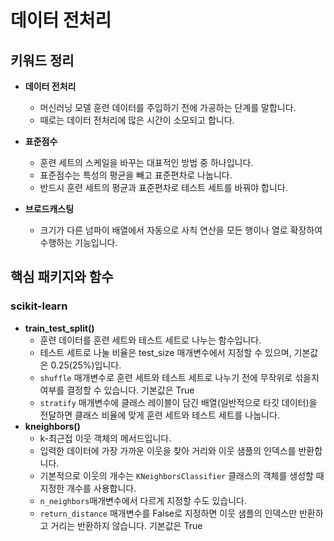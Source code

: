 # 데이터 전처리

## 키워드 정리

- **데이터 전처리**
  - 머신러닝 모델 훈련 데이터를 주입하기 전에 가공하는 단계를 말합니다.
  - 때로는 데이터 전처리에 많은 시간이 소모되고 합니다.
- **표준점수**

  - 훈련 세트의 스케일을 바꾸는 대표적인 방법 중 하나입니다.
  - 표준점수는 특성의 평균을 빼고 표준편차로 나눕니다.
  - 반드시 훈련 세트의 평균과 표준편차로 테스트 세트를 바꿔야 합니다.

- **브로드캐스팅**
  - 크기가 다른 넘파이 배열에서 자동으로 사칙 연산을 모든 행이나 열로 확장하여 수행하는 기능입니다.

## 핵심 패키지와 함수

### scikit-learn

- **train_test_split()**
  - 훈련 데이터를 훈련 세트와 테스트 세트로 나누는 함수입니다.
  - 테스트 세트로 나눌 비율은 test_size 매개변수에서 지정할 수 있으며, 기본값은 0.25(25%)입니다.
  - `shuffle` 매개변수로 훈련 세트와 테스트 세트로 나누기 전에 무작위로 섞을지 여부를 결정할 수 있습니다. 기본값은 True
  - `stratify` 매개변수에 클래스 레이블이 담긴 배열(일반적으로 타깃 데이터)을 전달하면 클래스 비율에 맞게 훈련 세트와 테스트 세트를 나눕니다.
- **kneighbors()**
  - k-최근접 이웃 객체의 메서드입니다.
  - 입력한 데이터에 가장 가까운 이웃을 찾아 거리와 이웃 샘플의 인덱스를 반환합니다.
  - 기본적으로 이웃의 개수는 `KNeighborsClassifier` 클래스의 객체를 생성할 때 지정한 개수를 사용합니다.
  - `n_neighbors`매개변수에서 다르게 지정할 수도 있습니다.
  - `return_distance` 매개변수를 False로 지정하면 이웃 샘플의 인덱스만 반환하고 거리는 반환하지 않습니다. 기본값은 True
